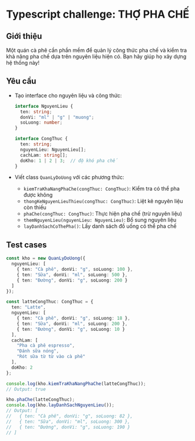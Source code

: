 # Typescript challenge: THỢ PHA CHẾ

## Giới thiệu
Một quán cà phê cần phần mềm để quản lý công thức pha chế và kiểm tra khả năng pha chế dựa trên nguyên liệu hiện có. Bạn hãy giúp họ xây dựng hệ thống này!

## Yêu cầu
- Tạo interface cho nguyên liệu và công thức:
  ```typescript
  interface NguyenLieu {
    ten: string;
    donVi: "ml" | "g" | "muong";
    soLuong: number;
  }

  interface CongThuc {
    ten: string;
    nguyenLieu: NguyenLieu[];
    cachLam: string[];
    doKho: 1 | 2 | 3;  // độ khó pha chế
  }
  ```

- Viết class `QuanLyDoUong` với các phương thức:
  + `kiemTraKhaNangPhaChe(congThuc: CongThuc)`: Kiểm tra có thể pha được không
  + `thongKeNguyenLieuThieu(congThuc: CongThuc)`: Liệt kê nguyên liệu còn thiếu
  + `phaChe(congThuc: CongThuc)`: Thực hiện pha chế (trừ nguyên liệu)
  + `themNguyenLieu(nguyenLieu: NguyenLieu)`: Bổ sung nguyên liệu
  + `layDanhSachCoThePha()`: Lấy danh sách đồ uống có thể pha chế

## Test cases
```typescript
const kho = new QuanLyDoUong({
  nguyenLieu: [
    { ten: "Cà phê", donVi: "g", soLuong: 100 },
    { ten: "Sữa", donVi: "ml", soLuong: 500 },
    { ten: "Đường", donVi: "g", soLuong: 200 }
  ]
});

const latteCongThuc: CongThuc = {
  ten: "Latte",
  nguyenLieu: [
    { ten: "Cà phê", donVi: "g", soLuong: 18 },
    { ten: "Sữa", donVi: "ml", soLuong: 200 },
    { ten: "Đường", donVi: "g", soLuong: 10 }
  ],
  cachLam: [
    "Pha cà phê espresso",
    "Đánh sữa nóng",
    "Rót sữa từ từ vào cà phê"
  ],
  doKho: 2
};

console.log(kho.kiemTraKhaNangPhaChe(latteCongThuc));
// Output: true

kho.phaChe(latteCongThuc);
console.log(kho.layDanhSachNguyenLieu());
// Output: [
//   { ten: "Cà phê", donVi: "g", soLuong: 82 },
//   { ten: "Sữa", donVi: "ml", soLuong: 300 },
//   { ten: "Đường", donVi: "g", soLuong: 190 }
// ]
```